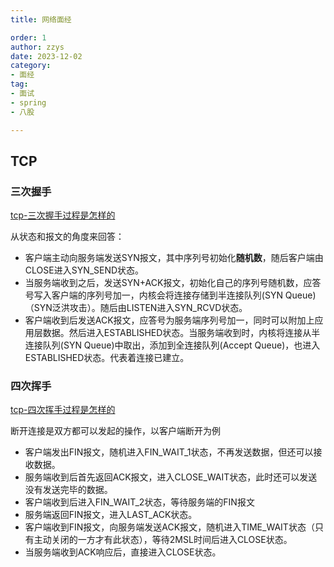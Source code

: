 ```yaml
---
title: 网络面经

order: 1
author: zzys
date: 2023-12-02
category:
- 面经
tag:
- 面试
- spring
- 八股

---
```


## TCP

### 三次握手

[tcp-三次握手过程是怎样的](https://xiaolincoding.com/network/3_tcp/tcp_interview.html#tcp-三次握手过程是怎样的)

从状态和报文的角度来回答：

- 客户端主动向服务端发送SYN报文，其中序列号初始化**随机数**，随后客户端由CLOSE进入SYN_SEND状态。
- 当服务端收到之后，发送SYN+ACK报文，初始化自己的序列号随机数，应答号写入客户端的序列号加一，内核会将连接存储到半连接队列(SYN Queue)（SYN泛洪攻击）。随后由LISTEN进入SYN_RCVD状态。
- 客户端收到后发送ACK报文，应答号为服务端序列号加一，同时可以附加上应用层数据。然后进入ESTABLISHED状态。当服务端收到时，内核将连接从半连接队列(SYN Queue)中取出，添加到全连接队列(Accept Queue)，也进入ESTABLISHED状态。代表着连接已建立。

### 四次挥手

[tcp-四次挥手过程是怎样的](https://xiaolincoding.com/network/3_tcp/tcp_interview.html#tcp-四次挥手过程是怎样的)

断开连接是双方都可以发起的操作，以客户端断开为例

- 客户端发出FIN报文，随机进入FIN_WAIT_1状态，不再发送数据，但还可以接收数据。
- 服务端收到后首先返回ACK报文，进入CLOSE_WAIT状态，此时还可以发送没有发送完毕的数据。
- 客户端收到后进入FIN_WAIT_2状态，等待服务端的FIN报文
- 服务端返回FIN报文，进入LAST_ACK状态。
- 客户端收到FIN报文，向服务端发送ACK报文，随机进入TIME_WAIT状态（只有主动关闭的一方才有此状态），等待2MSL时间后进入CLOSE状态。
- 当服务端收到ACK响应后，直接进入CLOSE状态。
